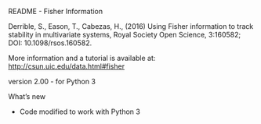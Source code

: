 README - Fisher Information

Derrible, S., Eason, T., Cabezas, H., (2016) Using Fisher information to track stability in multivariate systems, Royal Society Open Science, 3:160582; DOI: 10.1098/rsos.160582.

More information and a tutorial is available at: http://csun.uic.edu/data.html#fisher

version 2.00 - for Python 3


What’s new

- Code modified to work with Python 3
